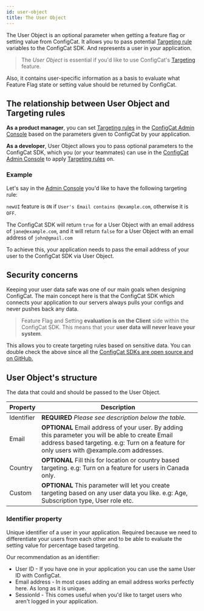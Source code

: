 ```yaml
---
id: user-object
title: The User Object
---
```


The User Object is an optional parameter when getting a feature flag or setting value from ConfigCat. 
It allows you to pass potential [Targeting rule](advanced/targeting.md) variables to the ConfigCat SDK.
And represents a user in your application. 

>The *User Object* is essential if you'd like to use ConfigCat's [Targeting](advanced/targeting.md) feature.

Also, it contains user-specific information as a basis to evaluate what Feature Flag state or setting value should be returned by ConfigCat.

## The relationship between User Object and Targeting rules

**As a product manager**, you can set [Targeting rules](advanced/targeting.md) in the <a href="https://configcat.com/App" target="_blank">ConfigCat Admin Console</a> based on the parameters given to ConfigCat by your application.

**As a developer**, User Object allows you to pass optional parameters to the ConfigCat SDK, which you (or your teammates) can use in the <a href="https://configcat.com/App" target="_blank">ConfigCat Admin Console</a> to apply [Targeting rules](advanced/targeting.md) on.

### Example
Let's say in the <a href="https://configcat.com/App" target="_blank">Admin Console</a> you'd like to have the following targeting rule:

`newUI` feature is `ON` if `User's Email contains @example.com`, otherwise it is `OFF`.

The ConfigCat SDK will return `true` for a User Object with an email address of `jane@example.com`, and it will return `false` for a User Object with an email address of `john@gmail.com`

To achieve this, your application needs to pass the email address of your user to the ConfigCat SDK via User Object.

## Security concerns
Keeping your user data safe was one of our main goals when designing ConfigCat. The main concept here is that the ConfigCat SDK which connects your application to our servers always pulls your configs and never pushes back any data.

>Feature Flag and Setting **evaluation is on the Client** side within the ConfigCat SDK. This means that your **user data will never leave your system**. 

This allows you to create targeting rules based on sensitive data.
You can double check the above since all the <a href="https://github.com/configcat" target="_blank">ConfigCat SDKs are open source and on GitHub.</a>

## User Object's structure

The data that could and should be passed to the User Object.

Property|Description
---|---
Identifier|**REQUIRED** *Please see description below the table.*
Email|**OPTIONAL** Email address of your user. By adding this parameter you will be able to create Email address based targeting. e.g: Turn on a feature for only users with @example.com addresses.
Country|**OPTIONAL** Fill this for location or country based targeting. e.g: Turn on a feature for users in Canada only.
Custom|**OPTIONAL** This parameter will let you create targeting based on any user data you like. e.g: Age, Subscription type, User role etc.

### Identifier property
Unique identifier of a user in your application. Required because we need to differentiate your users  from each other and to be able to evaluate the setting value for percentage based targeting.

Our recommendation as an identifier:
- User ID - If you have one in your application you can use the same User ID with ConfigCat.
- Email address - In most cases adding an email address works perfectly here. As long as it is unique.
- SessionId - This comes useful when you'd like to target users who aren't logged in your application.




